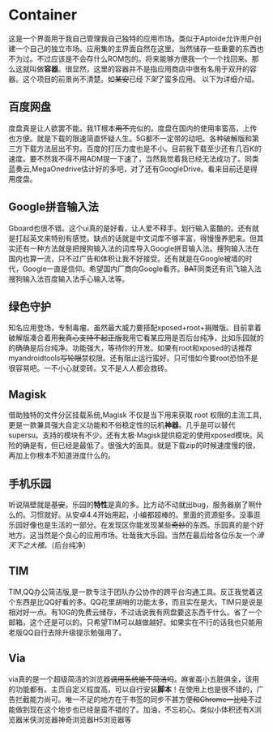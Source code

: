 # Container
这是一个界面用于我自己管理我自己独特的应用市场。类似于Aptoide允许用户创建一个自己的独立市场。应用集的主界面自然在这里。当然储存一些重要的东西也不为过。不过应该是不会存什么ROM包的。将来能够方便我一个一个找回来。那么这就叫做**容器**。很显然，这里的容器并不是指应用商店中很有名用于双开的容器。这个项目的前景尚不清楚。如~~某安~~已经*下架*了蛮多应用。
以下为详细介绍。
## 百度网盘
度盘真是让人欲罢不能。我1T根本~~用不完~~似的。度盘在国内的使用率蛮高，上传也方便。就是下载的限速简直怀疑人生。5G都不一定带的动吧。各种破解版和第三方下载方法层出不穷。百度的打压力度也是不小。目前我下载至少还有几百K的速度。要不然我不得不用ADM提一下速了，当然我觉着我已经无法成功了。同类蓝奏云,MegaOnedrive估计好的多吧，对了还有GoogleDrive。看来目前还是得用度盘。
## Google拼音输入法 
Gboard也很不错。这个ui真的是好看，让人爱不释手。划行输入蛮酷的。还有就是打起英文来特别有感觉。缺点的话就是中文词库不够丰富，得慢慢养肥来。但其实还有一种方法就是把搜狗输入法的词库导入Google拼音输入法。搜狗输入法在国内也算一流，只不过广告和体积让我不好接受。还有就是在Google被墙的时代，Google一直是信仰。希望国内厂商向Google看齐。~~BAT~~同类还有讯飞输入法搜狗输入法百度输入法手心输入法等。
## 绿色守护
知名应用登场，专制毒瘤。虽然最大威力要搭配xposed+root+捐赠版。目前拿着破解版凑合着用~~我真心支持不起正版~~我用它看某应用是否后台纯净，比如乐园就的的确确是后台纯净。功能强大，等待你的开发。如果有root和xposed的话推荐myandroidtools~~写轮眼~~禁权限。还有阻止运行蛮好。只可惜如今要root恐怕不是很容易吧。一不小心就变砖。又不是人人都会救砖。
## Magisk
借助独特的文件分区挂载系统,Magisk 不仅是当下用来获取 root 权限的主流工具,更是一款兼具强大自定义功能和不俗稳定性的玩机**神器**。几乎是可以替代supersu。支持的模块有不少。还有太极·Magisk提供稳定的使用xposed模块。风险的确是有，但已经是最低了。很强大的面具。就是下载zip的时候速度慢的很，再加上你根本不知道进度什么的。
## 手机乐园
听说隔壁就是~~基安~~。乐园的**特性**是真的多。比方动不动就出bug，服务器崩了啊什么的。习惯就好。从安卓4.4开始用起，小编都超棒的。里面的资源挺多。没事逛乐园好像也是生活的一部分。在发现区你能发现某些~~奇妙~~的东西。乐园真的是个好地方。这当然是个良心的应用市场。壮哉我大乐园。当然在最后给各位乐友一个*滑天下之大稽。*（后台纯净）
## TIM
TIM,QQ办公简洁版,是一款专注于团队办公协作的跨平台沟通工具。反正我觉着这个东西是比QQ好看的多。QQ花里胡哨的功能太多，而且实在是大。TIM只是说是相对好一点。有10G的免费云储存，不过话说我有网盘要这东西干什么。省了一个邮箱，这个还是可以的。只希望TIM可以越做越好。如果实在不行的话我也只能用老版QQ自行去除升级提示勉强用了。
## Via
via真的是一个超级简洁的浏览器~~调用系统能不简洁吗~~。麻雀虽小五脏俱全，该用的功能都有。主页自定义程度高，可以自行安装**脚本**！在使用上也是很不错的，广告拦截能力尚可。唯一不足的地方在于书签的同步不甚方便~~和Chrome一比哇~~不过能做到现在这个地步也已经是蛮不错的了。加油，不忘初心。类似小体积还有X浏览器米侠浏览器神奇浏览器H5浏览器等
